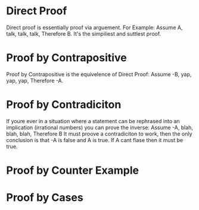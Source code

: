 # Direct Proof
Direct proof is essentially proof via arguement.
For Example: Assume A, talk, talk, talk, Therefore B.
It's the simpiliest and suttlest proof.
# Proof by Contrapositive
Proof by Contrapositive is the equivelence of Direct Proof:
Assume -B, yap, yap, yap, Therefore -A.
# Proof by Contradiciton
If youre ever in a situation where a statement can be rephrased into an implication (irrational numbers) you can prove the inverse:
Assume -A, blah, blah, blah, Therefore B
It must proove a contradiciton to work, then the only conclusion is that -A is false and A is true.
If A cant flase then it must be true.
# Proof by Counter Example

# Proof by Cases